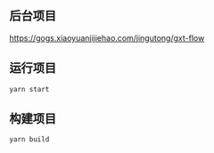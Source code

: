 
## 后台项目
 https://gogs.xiaoyuanjijiehao.com/jingutong/gxt-flow
## 运行项目
```
yarn start
```

## 构建项目
```
yarn build
```
